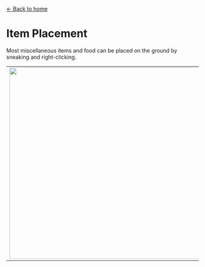 [← Back to home](../)
# Item Placement

Most miscellaneous items and food can be placed on the ground by sneaking and right-clicking.

<table>
    <tr><td><img src="https://i.imgur.com/8Siakr0.png" width="500"/></td><td><img src="https://i.imgur.com/5W9Epxk.png" width="500"/></td></tr>
</table>
